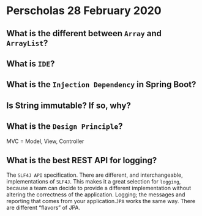 # Perscholas 28 February 2020

## What is the different between `Array` and `ArrayList`?

## What is `IDE`?

## What is the `Injection Dependency` in Spring Boot?

## Is String immutable? If so, why?


## What is the `Design Principle`?

MVC = Model, View, Controller

## What is the best REST API for logging?

The `SLF4J API` specification. There are different, and interchangeable, implementations of `SLF4J`. This makes it a great selection for `logging`, because a team can decide to provide a different implementation without altering the correctness of the application. Logging; the messages and reporting that comes from your application.`JPA` works the same way. There are different “flavors” of JPA.

